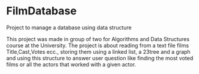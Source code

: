 # FilmDatabase
Project to manage a database using data structure

This project was made in group of two for Algorithms and Data Structures course at the University.
The project is about reading from a text file films Title,Cast,Votes ecc., storing them using a linked list, a 23tree and a graph and using this structure to answer user question like finding the most voted films or all the actors that worked with a given actor. 
